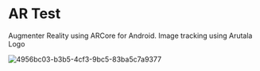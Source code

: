# AR Test
Augmenter Reality using ARCore for Android.
Image tracking using Arutala Logo

![4956bc03-b3b5-4cf3-9bc5-83ba5c7a9377](https://user-images.githubusercontent.com/12116766/186552114-bd0cafd2-d956-4d21-b19c-3d54bd4f934b.png)
